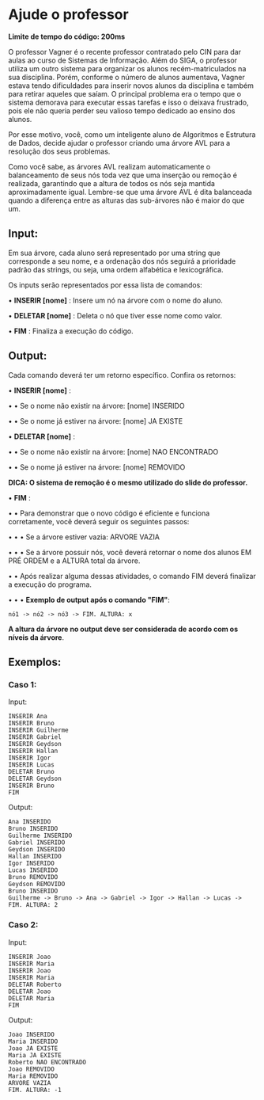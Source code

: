 # Ajude o professor

**Limite de tempo do código: 200ms**

O professor Vagner é o recente professor contratado pelo CIN para dar aulas ao curso de Sistemas de Informação. Além do SIGA, o professor utiliza um outro sistema para organizar os alunos recém-matriculados na sua disciplina. Porém, conforme o número de alunos aumentava, Vagner estava tendo dificuldades para inserir novos alunos da disciplina e também para retirar aqueles que saíam. O principal problema era o tempo que o sistema demorava para executar essas tarefas e isso o deixava frustrado, pois ele não queria perder seu valioso tempo dedicado ao ensino dos alunos.

Por esse motivo, você, como um inteligente aluno de Algoritmos e Estrutura de Dados, decide ajudar o professor criando uma árvore AVL para a resolução dos seus problemas.

Como você sabe, as árvores AVL realizam automaticamente o balanceamento de seus nós toda vez que uma inserção ou remoção é realizada, garantindo que a altura de todos os nós seja mantida aproximadamente igual. Lembre-se que uma árvore AVL é dita balanceada quando a diferença entre as alturas das sub-árvores não é maior do que um.

## Input:


Em sua árvore, cada aluno será representado por uma string que corresponde a seu nome, e a ordenação dos nós seguirá a prioridade padrão das strings, ou seja, uma ordem alfabética e lexicográfica.

Os inputs serão representados por essa lista de comandos:

• **INSERIR [nome]** : Insere um nó na árvore com o nome do aluno.

• **DELETAR [nome]** : Deleta o nó que tiver esse nome como valor.

• **FIM** : Finaliza a execução do código.

## Output:

Cada comando deverá ter um retorno específico. Confira os retornos:

• **INSERIR [nome]** :

• • Se o nome não existir na árvore: [nome] INSERIDO

• • Se o nome já estiver na árvore: [nome] JA EXISTE

• **DELETAR [nome]** :

• • Se o nome não existir na árvore: [nome] NAO ENCONTRADO

• • Se o nome já estiver na árvore: [nome] REMOVIDO

**DICA: O sistema de remoção é o mesmo utilizado do slide do professor.**

• **FIM** :

• • Para demonstrar que o novo código é eficiente e funciona corretamente, você deverá seguir os seguintes passos:

• • • Se a árvore estiver vazia: ARVORE VAZIA

• • • Se a árvore possuir nós, você deverá retornar o nome dos alunos EM PRÉ ORDEM e a ALTURA total da árvore.

• • Após realizar alguma dessas atividades, o comando FIM deverá finalizar a execução do programa.

• • • **Exemplo de output após o comando "FIM"**:

```
nó1 -> nó2 -> nó3 -> FIM. ALTURA: x
```

**A altura da árvore no output deve ser considerada de acordo com os níveis da árvore**.


## Exemplos:

### Caso 1:

Input:
```
INSERIR Ana
INSERIR Bruno
INSERIR Guilherme
INSERIR Gabriel
INSERIR Geydson
INSERIR Hallan
INSERIR Igor
INSERIR Lucas
DELETAR Bruno
DELETAR Geydson
INSERIR Bruno
FIM
```

Output:
```
Ana INSERIDO
Bruno INSERIDO
Guilherme INSERIDO
Gabriel INSERIDO
Geydson INSERIDO
Hallan INSERIDO
Igor INSERIDO
Lucas INSERIDO
Bruno REMOVIDO
Geydson REMOVIDO
Bruno INSERIDO
Guilherme -> Bruno -> Ana -> Gabriel -> Igor -> Hallan -> Lucas -> FIM. ALTURA: 2
```

### Caso 2:

Input:
```
INSERIR Joao
INSERIR Maria
INSERIR Joao
INSERIR Maria
DELETAR Roberto
DELETAR Joao
DELETAR Maria
FIM
```

Output:
```
Joao INSERIDO
Maria INSERIDO
Joao JA EXISTE
Maria JA EXISTE
Roberto NAO ENCONTRADO
Joao REMOVIDO
Maria REMOVIDO
ARVORE VAZIA
FIM. ALTURA: -1
```